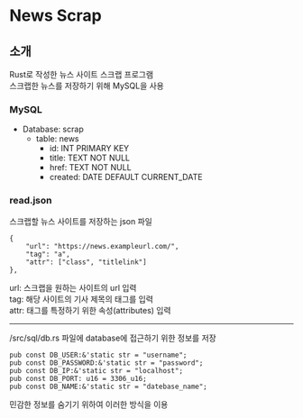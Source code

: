 # News Scrap

## 소개
Rust로 작성한 뉴스 사이트 스크랩 프로그램  
스크랩한 뉴스를 저장하기 위해 MySQL을 사용  

### MySQL

- Database: scrap
  - table: news
    - id: INT PRIMARY KEY
    - title: TEXT NOT NULL
    - href: TEXT NOT NULL
    - created: DATE DEFAULT CURRENT_DATE


### read.json
스크랩할 뉴스 사이트를 저장하는 json 파일  

```
{  
    "url": "https://news.exampleurl.com/",  
    "tag": "a",  
    "attr": ["class", "titlelink"]  
},
```

url: 스크랩을 원하는 사이트의 url 입력  
tag: 해당 사이트의 기사 제목의 태그를 입력  
attr: 태그를 특정하기 위한 속성(attributes) 입력

---
/src/sql/db.rs 파일에 database에 접근하기 위한 정보를 저장

```
pub const DB_USER:&'static str = "username";
pub const DB_PASSWORD:&'static str = "password";
pub const DB_IP:&'static str = "localhost";
pub const DB_PORT: u16 = 3306_u16;
pub const DB_NAME:&'static str = "datebase_name";
```

민감한 정보를 숨기기 위하여 이러한 방식을 이용